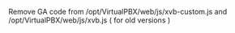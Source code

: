 Remove GA code from /opt/VirtualPBX/web/js/xvb-custom.js and /opt/VirtualPBX/web/js/xvb.js ( for old versions )